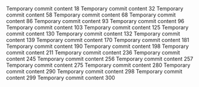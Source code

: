 Temporary commit content 18
Temporary commit content 32
Temporary commit content 58
Temporary commit content 68
Temporary commit content 86
Temporary commit content 93
Temporary commit content 96
Temporary commit content 103
Temporary commit content 125
Temporary commit content 130
Temporary commit content 132
Temporary commit content 139
Temporary commit content 170
Temporary commit content 181
Temporary commit content 190
Temporary commit content 198
Temporary commit content 211
Temporary commit content 236
Temporary commit content 245
Temporary commit content 256
Temporary commit content 257
Temporary commit content 275
Temporary commit content 280
Temporary commit content 290
Temporary commit content 298
Temporary commit content 299
Temporary commit content 300
